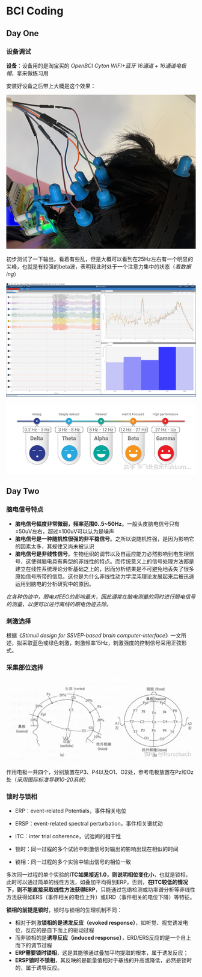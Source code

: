 # BCI Coding

## Day One

### 设备调试

**设备**：设备用的是淘宝买的 *OpenBCI Cyton WIFI+蓝牙 16通道 + 16通道电极帽*，拿来做练习用

安装好设备之后带上大概是这个效果：

![佩戴](https://github.com/lipervol/BCI_Coding/blob/master/A1B99D9C1FCB650DB7F338446B33E16A.png)

初步测试了一下输出，看着有些乱，但是大概可以看到在25Hz左右有一个明显的尖峰，也就是有较强的beta波，表明我此时处于一个注意力集中的状态（*看数据ing*）

![数据](https://github.com/lipervol/BCI_Coding/blob/master/3528488a43ec2eb33f270e994ce7c2f.png)

![图例](https://github.com/lipervol/BCI_Coding/blob/master/1ab91ad2add3f379d61b381f2bf48f7.png)

## Day Two

### 脑电信号特点

* **脑电信号幅度非常微弱，频率范围0..5~50Hz**。一般头皮脑电信号只有±50uV左右，超过±100uV可以认为是噪声
* **脑电信号是一种随机性很强的非平稳信号**。之所以说随机性强，是因为影响它的因素太多，其规律又尚未被认识
* **脑电信号是非线性信号**。生物组织的调节以及自适应能力必然影响到电生理信号，这使得脑电具有典型的非线性的特点。而传统意义上的信号处理方法都是建立在线性系统理论分析基础之上的，因而分析结果是不可避免地丢失了很多原始信号所带的信息。这也是为什么非线性动力学混沌理论发展起来后被迅速运用到脑电的分析研究中的原因。

*在各种伪迹中，眼电对EEG的影响最大，因此通常在脑电测量的同时进行眼电信号的测量，以便可以进行离线的眼电伪迹去除。*

### 刺激选择

根据《*Stimuli design for SSVEP-based brain computer-interface*》一文所述，拟采取蓝色或绿色刺激，刺激频率15Hz，刺激强度的控制信号采用正弦形式。

### 采集部位选择

![10-20系统](https://github.com/lipervol/BCI_Coding/blob/master/c7e226b482ebeb313ea802f.jpg)

作用电极一共四个，分别放置在P3、P4以及O1、O2处，参考电极放置在Pz和Oz处（*采用国际标准导联10-20系统*）

### 锁时与锁相

* ERP：event-related Potentials，事件相关电位
* ERSP：event-related spectral perturbation，事件相关谱扰动

* ITC：inter trial coherence，试验间的相干性

* 锁时：同一过程的多个试验中刺激信号对输出的影响出现在相似的时间

* 锁相：同一过程的多个实验中输出信号的相位一致

多次同一过程的单个实验的**ITC如果接近1.0，则说明相位变化小**，也就是锁相，此时可以通过简单的线性方法，如叠加平均得到ERP，否则，**在ITC较低的情况下，则不能直接采取线性方法获得ERP**，只能通过包络检测或功率谱分析等非线性方法获得如ERS（事件相关的电位上升）或ERD（事件相关的电位下降）等特征。

**锁相的前提是锁时**，锁时与锁相的生理机制不同：

* 相对于刺激**锁相的是诱发反应（evoked response）**，如听觉、视觉诱发电位，反应的是自下而上的驱动过程
* 而非锁相的是**诱导反应（induced response）**，ERD/ERS反应的是一个自上而下的调节过程
* **ERP需要锁时锁相**，这是其能够通过叠加平均提取的根本，属于诱发反应；
* **ERSP锁时不锁相**，其反映的是能量值相对于基线的升高或降低，必然是锁时的，属于诱导反应。